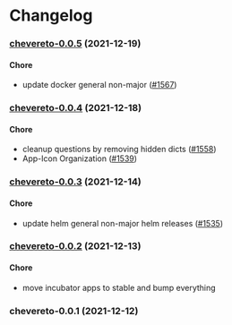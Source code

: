 # Changelog<br>


<a name="chevereto-0.0.5"></a>
### [chevereto-0.0.5](https://github.com/truecharts/apps/compare/chevereto-0.0.4...chevereto-0.0.5) (2021-12-19)

#### Chore

* update docker general non-major ([#1567](https://github.com/truecharts/apps/issues/1567))



<a name="chevereto-0.0.4"></a>
### [chevereto-0.0.4](https://github.com/truecharts/apps/compare/chevereto-0.0.3...chevereto-0.0.4) (2021-12-18)

#### Chore

* cleanup questions by removing hidden dicts ([#1558](https://github.com/truecharts/apps/issues/1558))
* App-Icon Organization ([#1539](https://github.com/truecharts/apps/issues/1539))



<a name="chevereto-0.0.3"></a>
### [chevereto-0.0.3](https://github.com/truecharts/apps/compare/chevereto-0.0.2...chevereto-0.0.3) (2021-12-14)

#### Chore

* update helm general non-major helm releases ([#1535](https://github.com/truecharts/apps/issues/1535))



<a name="chevereto-0.0.2"></a>
### [chevereto-0.0.2](https://github.com/truecharts/apps/compare/chevereto-0.0.1...chevereto-0.0.2) (2021-12-13)

#### Chore

* move incubator apps to stable and bump everything



<a name="chevereto-0.0.1"></a>
### chevereto-0.0.1 (2021-12-12)
